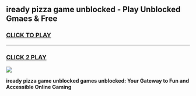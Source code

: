
## iready pizza game unblocked - Play Unblocked Gmaes & Free
<h3>
<a href="https://premium.freeplayer.one?title=iready_pizza_game_unblocked&ref=19F">CLICK TO PLAY</a></h3>
<hr>

<h3>
<a href="https://premium.freeplayer.one?title=iready_pizza_game_unblocked&ref=19F">CLICK 2 PLAY</a>
  
</h3>

<a href="https://premium.freeplayer.one?title=iready_pizza_game_unblocked&ref=19F/"><img src="https://clearcache.store/games.png"></a>


**iready pizza game unblocked games unblocked: Your Gateway to Fun and Accessible Online Gaming**
